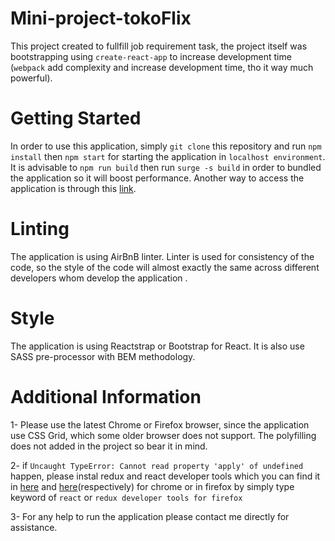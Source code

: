 # Mini-project-tokoFlix

This project created to fullfill job requirement task, the project itself was bootstrapping using `create-react-app` to increase development time (`webpack` add complexity and increase development time, tho it way much powerful).

# Getting Started
In order to use this application, simply `git clone` this repository and run `npm install` then `npm start` for starting the application in `localhost environment`. It is advisable to `npm run build` then run `surge -s build` in order to bundled the application so it will boost performance. Another way to access the application is through this [link](https://suspicious-lewin-1869a5.netlify.com/).

# Linting

The application is using AirBnB linter. Linter is used for consistency of the code, so the style of the code will almost exactly the same across different developers whom develop the application .

# Style

The application is using Reactstrap or Bootstrap for React. It is also use SASS pre-processor with BEM methodology.

# Additional Information

1- Please use the latest Chrome or Firefox browser, since the application use CSS Grid, which some older browser does not support. The polyfilling does not added in the project so bear it in mind.

2- if `Uncaught TypeError: Cannot read property 'apply' of undefined` happen, please instal redux and react developer tools which you can find it in [here](https://chrome.google.com/webstore/detail/redux-devtools/lmhkpmbekcpmknklioeibfkpmmfibljd?hl=en) and [here](https://chrome.google.com/webstore/detail/react-developer-tools/fmkadmapgofadopljbjfkapdkoienihi)(respectively) for chrome or in firefox by simply type keyword of `react` or `redux developer tools for firefox`

3- For any help to run the application please contact me directly for assistance. 
